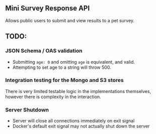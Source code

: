 Mini Survey Response API
------------------------

Allows public users to submit and view results to a pet survey.


## TODO:

### JSON Schema / OAS validation

- Submitting `age: 0` and omitting `age` is equivalent, and valid.
- Attempting to set age to a string will throw 500.

### Integration testing for the Mongo and S3 stores

There is very limited testable logic in the implementations themselves, however
there is complexity in the interaction. 

### Server Shutdown

- Server will close all connections immediately on exit signal
- Docker's default exit signal may not actually shut down the server

